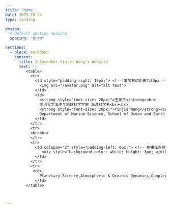 ```yaml
---
title: 'Home'
date: 2023-10-24
type: landing

design:
  # Default section spacing
  spacing: "6rem"

sections:
  - block: markdown
    content:
      title: Infoseeker-Yinjie Wang's Website
      text: |-
         <table>
           <tr>
             <td style="padding-right: 15px;"> <!-- 增加右边距离为20px -->
               <img src="/avatar.png" alt="alt text">
             </td>
             <td>
               <strong style="font-size: 20px;">王胤杰</strong><br>
               同济大学海洋与地球科学学院 海洋科学系<br><br>
               <strong style="font-size: 20px;">Yinjie Wang</strong><br>
               Department of Marine Science, School of Ocean and Earth Sciences, Tongji University<br>
             </td>
           </tr>
           <tr>
           <br><br>
           </tr>
           <tr>
             <td colspan="2" style="padding-left: 0px;"> <!-- 在横杠左侧添加空白 -->
                <div style="background-color: white; height: 3px; width: 80%;"></div> <!-- 控制横杠的宽度和背景色 -->
             </td>
           </tr>
           <tr>
            <td>
               Planetary Science,Atmospheric & Oceanic Dynamics,Complex Systems
             </td>
         </table>



---
```

